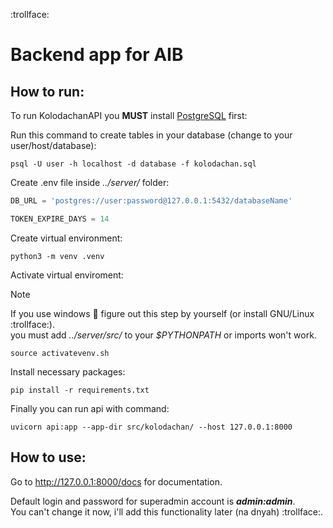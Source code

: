 :trollface:  
# Backend app for AIB

## How to run: 

To run KolodachanAPI you **MUST** install [PostgreSQL](https://www.postgresql.org/download/) first:  


Run this command to create tables in your database (change to your user/host/database):
```console
psql -U user -h localhost -d database -f kolodachan.sql
```

Create .env file inside *../server/* folder:
```python
DB_URL = 'postgres://user:password@127.0.0.1:5432/databaseName'

TOKEN_EXPIRE_DAYS = 14
``` 

Create virtual environment:
```console
python3 -m venv .venv
```

Activate virtual enviroment:
> [!NOTE]
> If you use windows :poop: figure out this step by yourself (or install GNU/Linux :trollface:).      
> you must add *../server/src/* to your *$PYTHONPATH* or imports won't work.    
```console
source activatevenv.sh
```



Install necessary packages:
```
pip install -r requirements.txt
```

Finally you can run api with command:
```
uvicorn api:app --app-dir src/kolodachan/ --host 127.0.0.1:8000
```

## How to use:
Go to <http://127.0.0.1:8000/docs> for documentation.  

Default login and password for superadmin account is ***admin:admin***.  
You can't change it now, i'll add this functionality later (na dnyah) :trollface:.  
